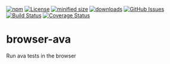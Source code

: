 [![npm](https://img.shields.io/npm/v/browser-ava.svg)](https://www.npmjs.com/package/browser-ava)
[![License](https://img.shields.io/badge/License-BSD%203--Clause-blue.svg)](https://opensource.org/licenses/BSD-3-Clause)
[![minified size](https://badgen.net/bundlephobia/min/browser-ava)](https://bundlephobia.com/result?p=browser-ava)
[![downloads](http://img.shields.io/npm/dm/browser-ava.svg?style=flat-square)](https://npmjs.org/package/browser-ava)
[![GitHub Issues](https://img.shields.io/github/issues/browser-ava/browser-ava.svg?style=flat-square)](https://github.com/browser-ava/browser-ava/issues)
[![Build Status](https://img.shields.io/endpoint.svg?url=https%3A%2F%2Factions-badge.atrox.dev%2Fbrowser-ava%2Fbrowser-ava%2Fbadge\&style=flat)](https://actions-badge.atrox.dev/browser-ava/browser-ava/goto)
[![Coverage Status](https://coveralls.io/repos/browser-ava/browser-ava/badge.svg)](https://coveralls.io/github/browser-ava/browser-ava)
# browser-ava
Run ava tests in the browser
